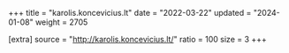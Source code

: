+++
title = "karolis.koncevicius.lt"
date = "2022-03-22"
updated = "2024-01-08"
weight = 2705

[extra]
source = "http://karolis.koncevicius.lt/"
ratio = 100
size = 3
+++
